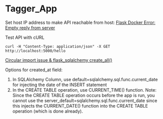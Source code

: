 # Tagger_App

Set host IP address to make API reachable from host: [Flask Docker Error: Empty reply from server](https://www.youtube.com/watch?v=4uoWRXuYfJs)

Test API with cURL
```
curl -H "Content-Type: application/json" -X GET http://localhost:5000/hello
```

[Circular import issue & flask_sqlalchemy create_all()](https://stackoverflow.com/questions/22929839/circular-import-of-db-reference-using-flask-sqlalchemy-and-blueprints)

Options for created_at field:
1. In SQLAlchemy Column, use default=sqlalchemy.sql.func.current_date for injecting the date of the INSERT statement
2. In the CREATE TABLE operation, use CURRENT_TIME() function. 
Note: Since the CREATE TABLE operation occurs before the app is run, you cannot use the server_default=sqlalchemy.sql.func.current_date since this injects the CURRENT_DATE() function into the CREATE TABLE operation (which is done already).